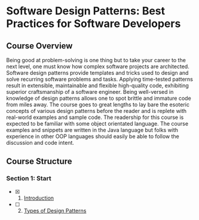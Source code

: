 # Software Design Patterns: Best Practices for Software Developers

## Course Overview
Being good at problem-solving is one thing but to take your career to the next level, 
one must know how complex software projects are architected. Software design patterns 
provide templates and tricks used to design and solve recurring software problems and 
tasks. Applying time-tested patterns result in extensible, maintainable and flexible 
high-quality code, exhibiting superior craftsmanship of a software engineer. Being 
well-versed in knowledge of design patterns allows one to spot brittle and immature code 
from miles away. The course goes to great lengths to lay bare the esoteric concepts of 
various design patterns before the reader and is replete with real-world examples and sample code.
The readership for this course is expected to be familiar with some object orientated language. 
The course examples and snippets are written in the Java language but folks with experience 
in other OOP languages should easily be able to follow the discussion and code intent.

## Course Structure
### Section 1: Start
- [x] 1. [Introduction](start/Introduction.md)
- [ ] 2. [Types of Design Patterns](start/types.md)
